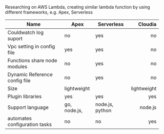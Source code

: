 Researching on AWS Lambda, creating similar lambda function by using different frameworks, e.g. Apex, Serverless



Name | Apex | Serverless      | Cloudia
------- | ---------------- | ---------- | ---------:
Couldwatch log suport  | no | yes | no
Vpc setting in config file  | yes        | yes       | no
Functions share node modules   | no | yes     | no
Dynamic Reference config file | no        | yes       | no
Size |    lightweight     |        | lightweight
Plugin libraries |  yes    |    yes | yes
Support language|  go, node.js,     |  node.js, python | node.js
automates configuration tasks |  no    |    no | yes
